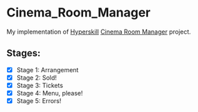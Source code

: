 # Cinema_Room_Manager
My implementation of [Hyperskill][1] [Cinema Room Manager][2] project.

## Stages:

- [x] Stage 1: Arrangement
- [x] Stage 2: Sold!
- [x] Stage 3: Tickets
- [x] Stage 4: Menu, please!
- [x] Stage 5: Errors!

[1]: https://hyperskill.org/
[2]: https://hyperskill.org/projects/133
